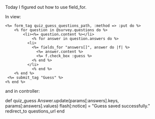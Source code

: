 Today I figured out how to use field_for.

In view:

    <%= form_tag quiz_guess_questions_path, :method => :put do %>
  		<% for question in @survey.questions do %>
  			<li><%= question.content %></li>
  				<% for answer in question.answers do %>
              <li>
                <%= fields_for "answers[]", answer do |f| %>
                  <%= answer.content %>  
                  <%= f.check_box :guess %>    
                <% end %>
              </li>
  				<% end %>
  		<% end %>
     <%= submit_tag "Guess" %>
    <% end %>
    
and in controller:

  def quiz_guess
    Answer.update(params[:answers].keys, params[:answers].values)
    flash[:notice] = "Guess saved successfully."
    redirect_to questions_url
  end

